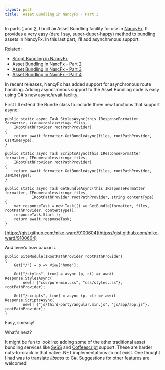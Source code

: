 ```yaml
---
layout: post
title:  Asset Bundling in NancyFx - Part 3
---
```

In parts [1](/blog/post/00906/script-bundling-in-nancyfx) and [2](/blog/post/00907/asset-bundling-in-nancyfx-ndash-part-2), I built an Asset Bundling facility for use in [NancyFx](http://nancyfx.org). It provides a very easy (dare I say, super-duper-happy) method to bundling assets in NancyFx. In this last part, I'll add asynchronous support.

Related:

  * [Script Bundling in NancyFx](/blog/post/00906/script-bundling-in-nancyfx)
  * [Asset Bundling in NancFx - Part 2](/blog/post/00907/asset-bundling-in-nancyfx-ndash-part-2)
  * [Asset Bundling in NancFx - Part 3](/blog/post/00908/asset-bundling-in-nancyfx-part-3)
  * [Asset Bundling in NancFx - Part 4](/blog/post/00910/asset-bundling-in-nancyfx-part-4)

In recent releases, NancyFx has added support for asynchronous route handling. Adding asynchronous support to the Asset Bundling code is easy using C#'s new async/await facility.

First I'll extend the Bundle class to include three new functions that support async:
    
    public static async Task StylesAsync(this IResponseFormatter formatter, IEnumerable<string> files, 
        IRootPathProvider rootPathProvider)
    {
        return await formatter.GetBundleAsync(files, rootPathProvider, CssMimeType);
    }
    
    public static async Task ScriptsAsync(this IResponseFormatter formatter, IEnumerable<string> files, 
        IRootPathProvider rootPathProvider)
    {
        return await formatter.GetBundleAsync(files, rootPathProvider, JsMimeType);
    }
    
    public static async Task GetBundleAsync(this IResponseFormatter formatter, IEnumerable<string> files,
                IRootPathProvider rootPathProvider, string contentType)
    {
        var responseTask = new Task(() => GetBundle(formatter, files, rootPathProvider, contentType));
        responseTask.Start();
        return await responseTask;
    }

[https://gist.github.com/mike-ward/9100604](https://gist.github.com/mike-ward/9100604)

And here's how to use it:
    
    public SiteModule(IRootPathProvider rootPathProvider)
    {
        Get["/"] = p => View["home"];
    
        Get["/styles", true] = async (p, ct) => await Response.StylesAsync(
            new[] {"css/pure-min.css", "css/styles.css"}, rootPathProvider);
    
        Get["/scripts", true] = async (p, ct) => await Response.ScriptsAsync(
            new[] {"js/third-party/angular.min.js", "js/app/app.js"}, rootPathProvider);
    }

Easy, smeasy!

What's next?

It might be fun to look into adding some of the other traditional asset bundling services like [SASS](http://sass-lang.com/) and [Coffeescript](http://coffeescript.org/) support. These are harder nuts-to-crack in that native .NET implementations do not exist. One thought I had was to translate _libsass_ to C#. Suggestions for other features are welcomed!
